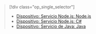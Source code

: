 > [!div class="op_single_selector"]
> * [Dispositivo: Servicio Node.js: Node.js](../articles/iot-hub/iot-hub-node-node-firmware-update.md)
> * [Dispositivo: Servicio Node.js: C#](../articles/iot-hub/iot-hub-csharp-node-firmware-update.md)
> * [Dispositivo: Servicio de Java: Java](../articles/iot-hub/iot-hub-java-java-firmware-update.md)
> 

